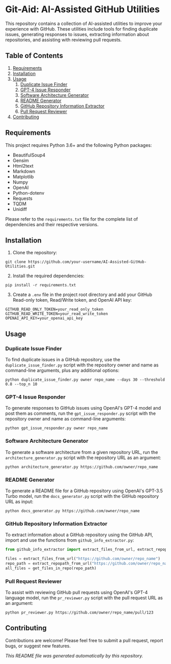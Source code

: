 # Git-Aid: AI-Assisted GitHub Utilities

This repository contains a collection of AI-assisted utilities to improve your experience with GitHub. These utilities include tools for finding duplicate issues, generating responses to issues, extracting information about repositories, and assisting with reviewing pull requests.

## Table of Contents

1. [Requirements](#requirements)
2. [Installation](#installation)
3. [Usage](#usage)
    1. [Duplicate Issue Finder](#duplicate-issue-finder)
    2. [GPT-4 Issue Responder](#gpt-4-issue-responder)
    3. [Software Architecture Generator](#software-architecture-generator)
    4. [README Generator](#readme-generator)
    5. [GitHub Repository Information Extractor](#github-repository-information-extractor)
    6. [Pull Request Reviewer](#pull-request-reviewer)
4. [Contributing](#contributing)

## Requirements

This project requires Python 3.6+ and the following Python packages:

- BeautifulSoup4
- Gensim
- Html2text
- Markdown
- Matplotlib
- Numpy
- OpenAI
- Python-dotenv
- Requests
- TQDM
- Unidiff

Please refer to the `requirements.txt` file for the complete list of dependencies and their respective versions.

## Installation

1. Clone the repository:

```
git clone https://github.com/your-username/AI-Assisted-GitHub-Utilities.git
```

2. Install the required dependencies:

```
pip install -r requirements.txt
```

3. Create a `.env` file in the project root directory and add your GitHub Read-only token, Read/Write token, and OpenAI API key:

```
GITHUB_READ_ONLY_TOKEN=your_read_only_token
GITHUB_READ_WRITE_TOKEN=your_read_write_token
OPENAI_API_KEY=your_openai_api_key
```

## Usage

### Duplicate Issue Finder

To find duplicate issues in a GitHub repository, use the `duplicate_issue_finder.py` script with the repository owner and name as command-line arguments, plus any additional options:

```
python duplicate_issue_finder.py owner repo_name --days 30 --threshold 0.8 --top_n 10
```

### GPT-4 Issue Responder

To generate responses to GitHub issues using OpenAI's GPT-4 model and post them as comments, run the `gpt_issue_responder.py` script with the repository owner and name as command-line arguments:

```
python gpt_issue_responder.py owner repo_name
```

### Software Architecture Generator

To generate a software architecture from a given repository URL, run the `architecture_generator.py` script with the repository URL as an argument:

```
python architecture_generator.py https://github.com/owner/repo_name
```

### README Generator

To generate a README file for a GitHub repository using OpenAI's GPT-3.5 Turbo model, run the `docs_generator.py` script with the GitHub repository URL as input:

```
python docs_generator.py https://github.com/owner/repo_name
```

### GitHub Repository Information Extractor

To extract information about a GitHub repository using the GitHub API, import and use the functions from `github_info_extractor.py`:

```python
from github_info_extractor import extract_files_from_url, extract_repopath_from_url, get_files_in_repo

files = extract_files_from_url("https://github.com/owner/repo_name")
repo_path = extract_repopath_from_url("https://github.com/owner/repo_name")
all_files = get_files_in_repo(repo_path)
```

### Pull Request Reviewer

To assist with reviewing GitHub pull requests using OpenAI's GPT-4 language model, run the `pr_reviewer.py` script with the pull request URL as an argument:

```
python pr_reviewer.py https://github.com/owner/repo_name/pull/123
```

## Contributing

Contributions are welcome! Please feel free to submit a pull request, report bugs, or suggest new features.

_This README file was generated automatically by this repository._